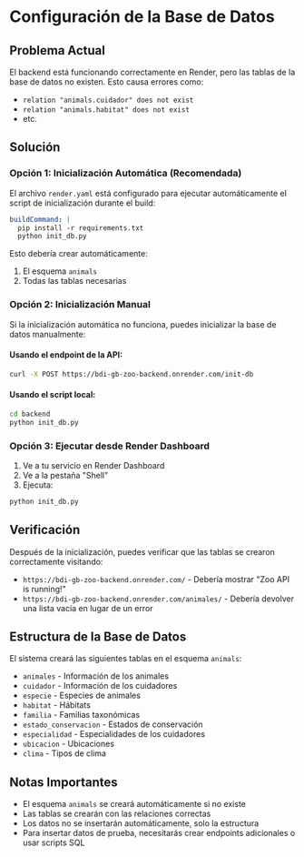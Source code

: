 # Configuración de la Base de Datos

## Problema Actual

El backend está funcionando correctamente en Render, pero las tablas de la base de datos no existen. Esto causa errores como:
- `relation "animals.cuidador" does not exist`
- `relation "animals.habitat" does not exist`
- etc.

## Solución

### Opción 1: Inicialización Automática (Recomendada)

El archivo `render.yaml` está configurado para ejecutar automáticamente el script de inicialización durante el build:

```yaml
buildCommand: |
  pip install -r requirements.txt
  python init_db.py
```

Esto debería crear automáticamente:
1. El esquema `animals`
2. Todas las tablas necesarias

### Opción 2: Inicialización Manual

Si la inicialización automática no funciona, puedes inicializar la base de datos manualmente:

#### Usando el endpoint de la API:
```bash
curl -X POST https://bdi-gb-zoo-backend.onrender.com/init-db
```

#### Usando el script local:
```bash
cd backend
python init_db.py
```

### Opción 3: Ejecutar desde Render Dashboard

1. Ve a tu servicio en Render Dashboard
2. Ve a la pestaña "Shell"
3. Ejecuta:
```bash
python init_db.py
```

## Verificación

Después de la inicialización, puedes verificar que las tablas se crearon correctamente visitando:
- `https://bdi-gb-zoo-backend.onrender.com/` - Debería mostrar "Zoo API is running!"
- `https://bdi-gb-zoo-backend.onrender.com/animales/` - Debería devolver una lista vacía en lugar de un error

## Estructura de la Base de Datos

El sistema creará las siguientes tablas en el esquema `animals`:
- `animales` - Información de los animales
- `cuidador` - Información de los cuidadores
- `especie` - Especies de animales
- `habitat` - Hábitats
- `familia` - Familias taxonómicas
- `estado_conservacion` - Estados de conservación
- `especialidad` - Especialidades de los cuidadores
- `ubicacion` - Ubicaciones
- `clima` - Tipos de clima

## Notas Importantes

- El esquema `animals` se creará automáticamente si no existe
- Las tablas se crearán con las relaciones correctas
- Los datos no se insertarán automáticamente, solo la estructura
- Para insertar datos de prueba, necesitarás crear endpoints adicionales o usar scripts SQL 